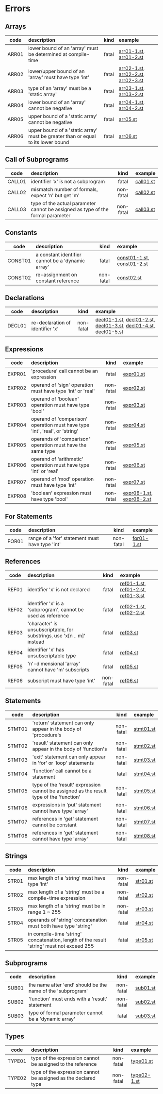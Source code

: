 # Errors

## Arrays

| code | description | kind | example |
|:----:|:------------|:----:|:--------|
| ARR01 | lower bound of an 'array' must be determined at compile-time | fatal | [arr01-1.st](tests/bad/arr01-1.st), [arr01-2.st](tests/bad/arr01-2.st) |
| ARR02 | lower/upper bound of an 'array' must have type 'int' | fatal | [arr02-1.st](tests/bad/arr02-1.st), [arr02-2.st](tests/bad/arr02-2.st), [arr02-3.st](tests/bad/arr02-3.st) |
| ARR03 | type of an 'array' must be a 'static array' | fatal | [arr03-1.st](tests/bad/arr03-1.st), [arr03-2.st](tests/bad/arr03-2.st) |
| ARR04 | lower bound of an 'array' cannot be negative | fatal | [arr04-1.st](tests/bad/arr04-1.st), [arr04-2.st](tests/bad/arr04-2.st) |
| ARR05 | upper bound of a 'static array' cannot be negative | fatal | [arr05.st](tests/bad/arr05.st) |
| ARR06 | upper bound of a 'static array' must be greater than or equal to its lower bound | fatal | [arr06.st](tests/bad/arr06.st) |

## Call of Subprograms

| code | description | kind | example |
|:----:|:------------|:----:|:--------|
| CALL01 | identifier 'x' is not a subprogram| fatal | [call01.st](tests/bad/call01.st) |
| CALL02 | mismatch number of formals, expect 'n' but get 'm' | non-fatal | [call02.st](tests/bad/call02.st) |
| CALL03 | type of the actual parameter cannot be assigned as type of the formal parameter | non-fatal | [call03.st](tests/bad/call03.st) |

## Constants

| code | description | kind | example |
|:----:|:------------|:----:|:--------|
| CONST01 | a constant identifier cannot be a 'dynamic array' | fatal | [const01-1.st](tests/bad/const01-1.st), [const01-2.st](tests/bad/const01-2.st) |
| CONST02 | re-assignment on constant reference | non-fatal | [const02.st](tests/bad/const02_const02_const02.st) |

## Declarations

| code | description | kind | example |
|:----:|:------------|:----:|:--------|
| DECL01 | re-declaration of identifier 'x' | non-fatal | [decl01-1.st](tests/bad/decl01-1.st), [decl01-2.st](tests/bad/decl01-2.st), [decl01-3.st](tests/bad/decl01-3.st), [decl01-4.st](tests/bad/decl01-4.st), [decl01-5.st](tests/bad/decl01-5.st) |

## Expressions

| code | description | kind | example |
|:----:|:------------|:----:|:--------|
| EXPR01 | 'procedure' call cannot be an expression | fatal | [expr01.st](tests/bad/expr01.st) |
| EXPR02 | operand of 'sign' operation must have type 'int' or 'real' | non-fatal | [expr02.st](tests/bad/expr02_expr02.st) |
| EXPR03 | operand of 'boolean' operation must have type 'bool' | non-fatal | [expr03.st](tests/bad/expr03_expr03_expr03_expr03_expr03.stt) |
| EXPR04 | operand of 'comparison' operation must have type 'int', 'real', or 'string' | non-fatal | [expr04.st](tests/bad/expr04_expr04_expr04_expr04_expr04_expr04_expr04_expr04_expr04_expr04_expr04_expr04.st) |
| EXPR05 | operands of 'comparison' operation must have the same type | non-fatal | [expr05.st](tests/bad/expr05_expr05_expr05_expr05_expr05_expr05.st) |
| EXPR06 | operand of 'arithmetic' operation must have type 'int' or 'real' | non-fatal | [expr06.st](tests/bad/expr06_expr06_expr06_expr06_expr06_expr06_expr06_expr06.st) |
| EXPR07 | operand of 'mod' operation must have type 'int' | non-fatal | [expr07.st](tests/bad/expr07_expr07.st) |
| EXPR08 | 'boolean' expression must have type 'bool' | non-fatal | [expr08-1.st](tests/bad/expr08-1.st), [expr08-2.st](tests/bad/expr08-2.st) |

## For Statements

| code | description | kind | example |
|:----:|:------------|:----:|:--------|
| FOR01 | range of a 'for' statement must have type 'int' | non-fatal | [for01-1.st](tests/bad/for01_for01.st) |

## References

| code | description | kind | example |
|:----:|:------------|:----:|:--------|
| REF01 | identifier 'x' is not declared | fatal | [ref01-1.st](tests/bad/ref01-1.st), [ref01-2.st](tests/bad/ref01-2.st), [ref01-3.st](tests/bad/ref01-3.st) |
| REF02 | identifier 'x' is a 'subprogram', cannot be used as reference | fatal | [ref02-1.st](tests/bad/ref02-1.st), [ref02-2.st](tests/bad/ref02-2.st) |
| REF03 | 'character' is unsubscriptable, for substrings, use 'x[n .. m]' instead | fatal | [ref03.st](tests/bad/ref03.st) |
| REF04 | identifier 'x' has unsubscriptable type | fatal | [ref04.st](tests/bad/ref04.st) |
| REF05 | 'n'-dimensional 'array' cannot have 'm' subscripts | fatal | [ref05.st](tests/bad/ref05.st) |
| REF06 | subscript must have type 'int' | non-fatal | [ref06.st](tests/bad/ref06.st) |

## Statements

| code | description | kind | example |
|:----:|:------------|:----:|:--------|
| STMT01 | 'return' statement can only appear in the body of 'procedure's | non-fatal |[stmt01.st](tests/bad/stmt01.st) |
| STMT02 | 'result' statement can only appear in the body of 'function's | non-fatal | [stmt02.st](tests/bad/stmt02.st) |
| STMT03 | 'exit' statement can only appear in 'for' or 'loop' statements | non-fatal | [stmt03.st](tests/bad/stmt03.st) |
| STMT04 | 'function' call cannot be a statement | fatal | [stmt04.st](tests/bad/stmt04.st) |
| STMT05 | type of the 'result' expression cannot be assigned as the result type of the 'function' | non-fatal | [stmt05.st](tests/bad/stmt05.st) |
| STMT06 | expressions in 'put' statement cannot have type 'array' | non-fatal | [stmt06.st](tests/bad/stmt06.st) |
| STMT07 | references in 'get' statement cannot be constant | non-fatal | [stmt07.st](tests/bad/stmt07.st) |
| STMT08 | references in 'get' statement cannot have type 'array' | non-fatal | [stmt08.st](tests/bad/stmt08.st) |

## Strings

| code | description | kind | example |
|:----:|:------------|:----:|:--------|
| STR01 | max length of a 'string' must have type 'int' | non-fatal | [str01.st](tests/bad/str01.st) |
| STR02 | max length of a 'string' must be a compile-time expression | non-fatal | [str02.st](tests/bad/str02.st) |
| STR03 | max length of a 'string' must be in range 1 ~ 255 | non-fatal | [str03.st](tests/bad/str03_str03.st) |
| STR04 | operands of 'string' concatenation must both have type 'string' | fatal | [str04.st](tests/bad/str04.st) |
| STR05 | in compile-time 'string' concatenation, length of the result 'string' must not exceed 255 | fatal | [str05.st](tests/bad/str05.st) |

## Subprograms

| code | description | kind | example |
|:----:|:------------|:----:|:--------|
| SUB01 | the name after 'end' should be the name of the 'subprogram' | non-fatal | [sub01.st](tests/bad/sub01_sub01.st) |
| SUB02 | 'function' must ends with a 'result' statement | non-fatal | [sub02.st](tests/bad/sub02_sub02_sub02.st) |
| SUB03 | type of formal parameter cannot be a 'dynamic array' | fatal | [sub03.st](tests/bad/sub03.st) |

## Types

| code | description | kind | example |
|:----:|:------------|:----:|:--------|
| TYPE01 | type of the expression cannot be assigned to the reference | non-fatal | [type01.st](tests/bad/type01_type01.st) |
| TYPE02 | type of the expression cannot be assigned as the declared type | non-fatal | [type02-1.st](tests/bad/type02-1.st) |
